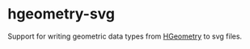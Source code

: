 hgeometry-svg
=============

Support for writing geometric data types from
[HGeometry](https://hackage.haskell.org/package/hgeometry) to svg
files.
